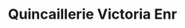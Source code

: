 ---
title: "Quincaillerie Victoria Enr"
url: /sherbrooke/quincaillerie-victoria-enr/
shop: Eisenwaren
---